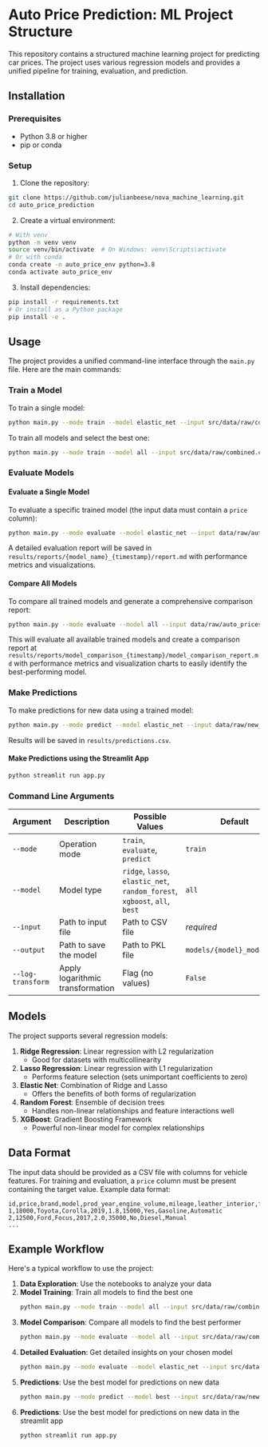 # Auto Price Prediction: ML Project Structure
This repository contains a structured machine learning project for predicting car prices. The project uses various regression models and provides a unified pipeline for training, evaluation, and prediction.

## Installation
### Prerequisites
- Python 3.8 or higher
- pip or conda

### Setup
1. Clone the repository:
```bash
git clone https://github.com/julianbeese/nova_machine_learning.git
cd auto_price_prediction
```
2. Create a virtual environment:
```bash
# With venv
python -m venv venv
source venv/bin/activate  # On Windows: venv\Scripts\activate
# Or with conda
conda create -n auto_price_env python=3.8
conda activate auto_price_env
```
3. Install dependencies:
```bash
pip install -r requirements.txt
# Or install as a Python package
pip install -e .
```

## Usage
The project provides a unified command-line interface through the `main.py` file. Here are the main commands:

### Train a Model
To train a single model:
```bash
python main.py --mode train --model elastic_net --input src/data/raw/combined.csv
```
To train all models and select the best one:
```bash
python main.py --mode train --model all --input src/data/raw/combined.csv
```

### Evaluate Models
#### Evaluate a Single Model
To evaluate a specific trained model (the input data must contain a `price` column):
```bash
python main.py --mode evaluate --model elastic_net --input data/raw/auto_prices.csv
```
A detailed evaluation report will be saved in `results/reports/{model_name}_{timestamp}/report.md` with performance metrics and visualizations.

#### Compare All Models
To compare all trained models and generate a comprehensive comparison report:
```bash
python main.py --mode evaluate --model all --input data/raw/auto_prices.csv
```
This will evaluate all available trained models and create a comparison report at `results/reports/model_comparison_{timestamp}/model_comparison_report.md` with performance metrics and visualization charts to easily identify the best-performing model.

### Make Predictions
To make predictions for new data using a trained model:
```bash
python main.py --mode predict --model elastic_net --input data/raw/new_cars.csv
```
Results will be saved in `results/predictions.csv`.

#### Make Predictions using the Streamlit App
```bash
python streamlit run app.py
```

### Command Line Arguments
| Argument | Description | Possible Values | Default |
|----------|-------------|-----------------|---------|
| `--mode` | Operation mode | `train`, `evaluate`, `predict` | `train` |
| `--model` | Model type | `ridge`, `lasso`, `elastic_net`, `random_forest`, `xgboost`, `all`, `best` | `all` |
| `--input` | Path to input file | Path to CSV file | *required* |
| `--output` | Path to save the model | Path to PKL file | `models/{model}_model.pkl` |
| `--log-transform` | Apply logarithmic transformation | Flag (no values) | `False` |

## Models
The project supports several regression models:
1. **Ridge Regression**: Linear regression with L2 regularization
   - Good for datasets with multicollinearity
2. **Lasso Regression**: Linear regression with L1 regularization
   - Performs feature selection (sets unimportant coefficients to zero)
3. **Elastic Net**: Combination of Ridge and Lasso
   - Offers the benefits of both forms of regularization
4. **Random Forest**: Ensemble of decision trees
   - Handles non-linear relationships and feature interactions well
5. **XGBoost**: Gradient Boosting Framework
   - Powerful non-linear model for complex relationships

## Data Format
The input data should be provided as a CSV file with columns for vehicle features. For training and evaluation, a `price` column must be present containing the target value.
Example data format:
```
id,price,brand,model,prod_year,engine_volume,mileage,leather_interior,fuel_type,transmission
1,18000,Toyota,Corolla,2019,1.8,15000,Yes,Gasoline,Automatic
2,12500,Ford,Focus,2017,2.0,35000,No,Diesel,Manual
...
```

## Example Workflow
Here's a typical workflow to use the project:
1. **Data Exploration**: Use the notebooks to analyze your data
2. **Model Training**: Train all models to find the best one
   ```bash
   python main.py --mode train --model all --input src/data/raw/combined.csv
   ```
3. **Model Comparison**: Compare all models to find the best performer
   ```bash
   python main.py --mode evaluate --model all --input src/data/raw/combined.csv
   ```
4. **Detailed Evaluation**: Get detailed insights on your chosen model
   ```bash
   python main.py --mode evaluate --model elastic_net --input src/data/raw/combined.csv
   ```
5. **Predictions**: Use the best model for predictions on new data
   ```bash
   python main.py --mode predict --model best --input src/data/raw/new_cars.csv
   ```
6. **Predictions**: Use the best model for predictions on new data in the streamlit app
   ```bash
   python streamlit run app.py
   ```
